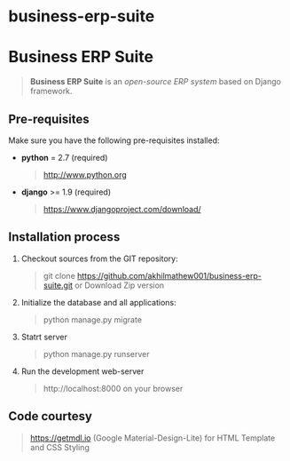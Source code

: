 # business-erp-suite
Business ERP Suite
==========

>**Business ERP Suite** is an _open-source_  *ERP system* based on Django framework.

Pre-requisites
--------------

Make sure you have the following pre-requisites installed:

 * **python** = 2.7 (required)
   >http://www.python.org

 * **django** >= 1.9 (required)
   >https://www.djangoproject.com/download/


Installation process
------------

1. Checkout sources from the GIT repository:

   > git clone https://github.com/akhilmathew001/business-erp-suite.git
   > or Download Zip version

2. Initialize the database and all applications:
     > python manage.py migrate
3. Statrt server
     > python manage.py runserver
    
4. Run the development web-server 
      >http://localhost:8000 on your browser

  
Code courtesy
------------
> https://getmdl.io (Google Material-Design-Lite) for HTML Template and CSS Styling
